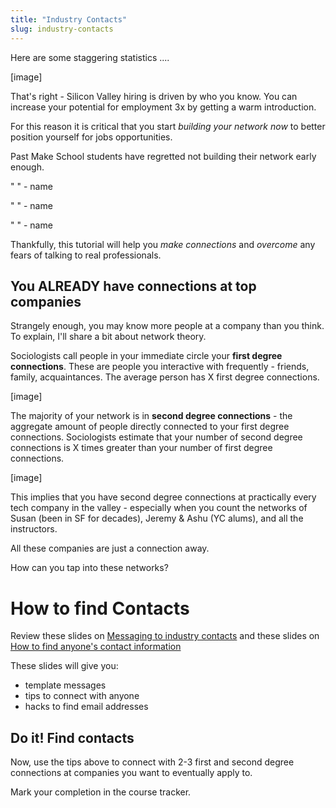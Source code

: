 ```yaml
---
title: "Industry Contacts"
slug: industry-contacts
---
```


Here are some staggering statistics ....

[image]

That's right - Silicon Valley hiring is driven by who you know. You can increase your potential for employment 3x by getting a warm introduction.

For this reason it is critical that you start *building your network now* to better position yourself for jobs opportunities.

Past Make School students have regretted not building their network early enough.

"  " - name

"  " - name

"  " - name

Thankfully, this tutorial will help you *make connections* and *overcome* any fears of talking to real professionals.

## You ALREADY have connections at top companies

Strangely enough, you may know more people at a company than you think. To explain, I'll share a bit about network theory.

Sociologists call people in your immediate circle your **first degree connections**. These are people you interactive with frequently - friends, family, acquaintances. The average person has X first degree connections.

[image]

The majority of your network is in **second degree connections** - the aggregate amount of people directly connected to your first degree connections. Sociologists estimate that your number of second degree connections is X times greater than your number of first degree connections.

[image]

This implies that you have second degree connections at practically every tech company in the valley - especially when you count the networks of Susan (been in SF for decades), Jeremy & Ashu (YC alums), and all the instructors.

All these companies are just a connection away.

How can you tap into these networks?

# How to find Contacts

Review these slides on [Messaging to industry contacts](https://docs.google.com/presentation/d/1g4FuBBQIBLJ30eGXD9YsDjK2PaNUnrg6a60ip0WBc6A/edit#slide=id.g40f6408b0c_0_5) and these slides on [How to find anyone's contact information](https://docs.google.com/presentation/d/14xM4JfFusj6rPMX9awvy1I42b12G39ifJjgBrLTRqrY/edit#slide=id.g44bb656f4b_0_24)

These slides will give you:
- template messages
- tips to connect with anyone
- hacks to find email addresses

## Do it! Find contacts

Now, use the tips above to connect with 2-3 first and second degree connections at companies you want to eventually apply to.

Mark your completion in the course tracker.
